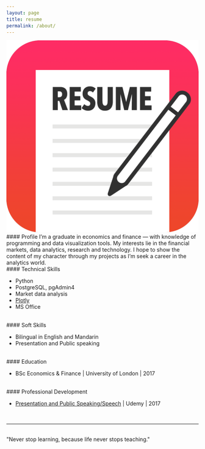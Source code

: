```yaml
---
layout: page
title: resume
permalink: /about/
---
```


<img class="col one right" src="/img/resume-icon-png-19025.png">

<br/>
#### Profile
I’m a graduate in economics and finance — with knowledge of programming and data visualization tools. My interests lie in the financial markets, data analytics, research and technology. I hope to show the content of my character through my projects as I’m seek a career in the analytics world.
<br/>
#### Technical Skills
<ul>
	<li>Python</li>
	<li>PostgreSQL, pgAdmin4</li>
	<li>Market data analysis</li>
	<li><a href="https://plot.ly/" target="blank">Plotly</a></li>
	<li>MS Office</li>
</ul><br/>
#### Soft Skills
<ul>
	<li>Bilingual in English and Mandarin</li>
	<li>Presentation and Public speaking</li>
</ul><br/> 
#### Education
<ul>
	<li>BSc Economics & Finance | University of London | 2017</li>
</ul><br/> 
#### Professional Development
<ul>
	<li><a href="https://www.udemy.com/certificate/UC-DRTBVHQQ/" target="blank">Presentation and Public Speaking/Speech</a> | Udemy | 2017</li>
</ul><br/> 
<hr/>
<br/>
<span class="contacticon center">
	<a href="mailto:wilsonliaows@gmail.com"><i class="fa fa-paper-plane"></i></a>
	<a href="https://www.linkedin.com/in/wilsonliaows/" target="_blank"><i class="fa fa-linkedin"></i></a>
	<a href="https://www.dropbox.com/s/5rmy3njco3erj47/Wilson%20Liao%20Resume.docx?dl=0" target="_blank"><i class="fa fa-file-word-o"></i></a>
</span>

<div class="col three caption">
	"Never stop learning, because life never stops teaching."
</div>

